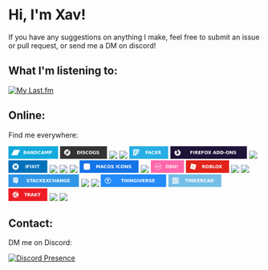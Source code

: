 <h1 align="left">Hi, I'm Xav!</h1>
If you have any suggestions on anything I make, feel free to submit an issue or pull request, or send me a DM on discord!

<h2 align="left">What I'm listening to:</h2>

[![My Last.fm](https://lastfm-recently-played.vercel.app/api?user=sq1000000)](https://www.last.fm/user/sq1000000)

<h2 align="left">Online:</h2>
<p align="left">Find me everywhere:</p>
<a href="https://bandcamp.com/sq1000000"><img src="https://raw.githubusercontent.com/sq1000000/sq1000000/main/assets/bandcamp.svg" height=25></a> <a href="https://www.discogs.com/user/sq1000000"><img src="https://raw.githubusercontent.com/sq1000000/sq1000000/main/assets/discogs.svg" height=25></a> <a href="https://discord.com/users/400104397683556354"><img src="https://img.shields.io/badge/Discord-5865F2?style=for-the-badge&logo=discord&logoColor=white" height=25></a> <a href="https://dribbble.com/sq1000000"><img src="https://img.shields.io/badge/Dribbble-EA4C89?style=for-the-badge&logo=dribbble&logoColor=white" height=25></a> <a href="https://www.facer.io/user/7S9E06WYeT"><img src="https://raw.githubusercontent.com/sq1000000/sq1000000/main/assets/facer.svg" height=25></a> <a href="https://addons.mozilla.org/en-US/firefox/user/17594082/"><img src="https://raw.githubusercontent.com/sq1000000/sq1000000/main/assets/firefox add-ons.svg" height=25></a> <a href="https://github.com/sq1000000"><img src="https://img.shields.io/badge/GitHub-100000?style=for-the-badge&logo=github&logoColor=white" height=25></a> <a href="https://www.ifixit.com/User/3457468/"><img src="https://raw.githubusercontent.com/sq1000000/sq1000000/main/assets/ifixit.svg" height=25></a> <a href="https://sq1000000.itch.io/"><img src="https://raw.githubusercontent.com/sq1000000/sq1000000/main/assets/ifixit.svg](https://img.shields.io/badge/Itch.io-FA5C5C?style=for-the-badge&logo=itchdotio&logoColor=white" height=25></a> <a href="https://www.last.fm/user/sq1000000"><img src="https://img.shields.io/badge/last.fm-D51007?style=for-the-badge&logo=last.fm&logoColor=white" height=25></a> </a> <a href="https://www.linkedin.com/in/xavier-camden-348982243/"><img src="https://img.shields.io/badge/linkedin-%230077B5.svg?&style=for-the-badge&logo=linkedin&logoColor=white" height=25></a> <a href="https://macosicons.com/#/u/sq1000000"><img src="https://raw.githubusercontent.com/sq1000000/sq1000000/main/assets/macos icons.svg" height=25></a> <a href="https://community.oneplus.com/wap/user-main/1099448674251440233/index"><img src="https://img.shields.io/badge/OnePlusForums-%23EB0028.svg?style=for-the-badge&logo=OnePlus&logoColor=white" height=25></a> <a href="https://osu.ppy.sh/users/29274648"><img src="https://raw.githubusercontent.com/sq1000000/sq1000000/main/assets/osu!.svg" height=25></a> <a href="https://www.roblox.com/users/364649986/profile"><img src="https://raw.githubusercontent.com/sq1000000/sq1000000/main/assets/roblox.svg" height=25></a> <a href="https://www.soundcloud.com/sq1000000"><img src="https://img.shields.io/badge/SoundCloud-FF3300?style=for-the-badge&logo=soundcloud&logoColor=white" height=25></a> <a href="https://open.spotify.com/user/carg4j1r92w4gxh1k55c0tjvd"><img src="https://img.shields.io/badge/Spotify-1ED760?&style=for-the-badge&logo=spotify&logoColor=white" height=25></a> <a href="https://meta.stackexchange.com/users/1245829/xavier-camden"><img src="https://raw.githubusercontent.com/sq1000000/sq1000000/main/assets/stackexchange.svg" height=25></a> <a href="https://stackoverflow.com/users/12091601/xavier-camden"><img src="https://img.shields.io/badge/Stack_Overflow-FE7A16?style=for-the-badge&logo=stack-overflow&logoColor=white" height=25></a> <a href="https://steamcommunity.com/id/sq1000000"><img src="https://img.shields.io/badge/Steam-000000?style=for-the-badge&logo=steam&logoColor=white" height=25></a> <a href="https://www.thingiverse.com/sq1000000"><img src="https://raw.githubusercontent.com/sq1000000/sq1000000/main/assets/thingiverse.svg" height=25></a> <a href="https://www.tinkercad.com/users/8vflJSn7Jal"><img src="https://raw.githubusercontent.com/sq1000000/sq1000000/main/assets/tinkercad.svg" height=25></a> <a href="https://trakt.tv/users/sq1000000"><img src="https://raw.githubusercontent.com/sq1000000/sq1000000/main/assets/trakt.svg" height=25></a> <a href="https://www.twitch.tv/sq1000000"><img src="https://img.shields.io/badge/Twitch-%239146FF.svg?style=for-the-badge&logo=Twitch&logoColor=white" height=25></a> <a href="https://forum.xda-developers.com/m/xqcamden.9877962/"><img src="https://img.shields.io/badge/XDA--Developers-%23AC6E2F.svg?style=for-the-badge&logo=XDA-Developers&logoColor=white" height=25></a>

<h2 align="left">Contact:</h2>
<p align="left">DM me on Discord:</p>

[![Discord Presence](https://lanyard.cnrad.dev/api/400104397683556354)](https://discord.com/users/400104397683556354)
